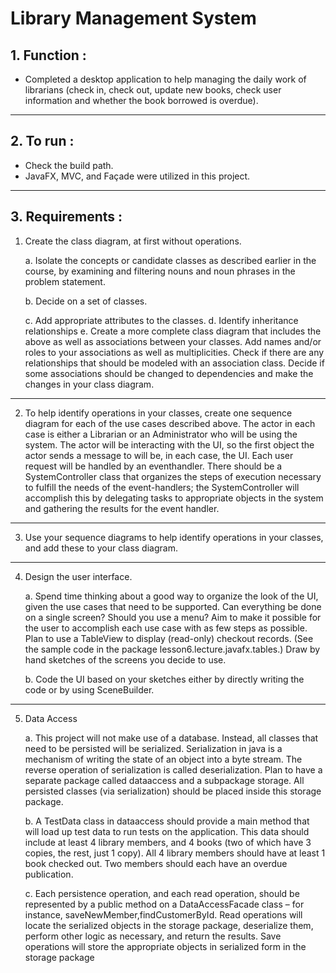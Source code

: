 # Library Management System

## 1. Function	:

* Completed a desktop application to help managing the daily work of librarians (check in, check out, update new books, check user information and whether the book borrowed is overdue). 

---

## 2. To run	:
* Check the build path. 
* JavaFX, MVC, and Façade were utilized in this project.
-----
## 3. Requirements	:
1.  Create the class diagram, at first without operations.

     a. Isolate the concepts or candidate classes as described earlier in the course, by examining and filtering nouns and noun phrases in the problem statement.

     b. Decide on a set of classes.
     
     c. Add appropriate attributes to the classes.
     d. Identify inheritance relationships
     e. Create a more complete class diagram that includes the above as well as associations
between your classes. Add names and/or roles to your associations as well as
multiplicities. Check if there are any relationships that should be modeled with an
association class. Decide if some associations should be changed to dependencies and
make the changes in your class diagram.
--------------------------------------------------------------------------------

2. To help identify operations in your classes, create one sequence diagram for each of the use cases described above. The actor in each case is either a Librarian or an Administrator who will be using the system. The actor will be interacting with the UI, so the first object the actor sends a message to will be, in each case, the UI. Each user request will be handled by an eventhandler. There should be a SystemController class that organizes the steps of execution
necessary to fulfill the needs of the event-handlers; the SystemController will accomplish this by delegating tasks to appropriate objects in the system and gathering the results for the event handler.
----

3. Use your sequence diagrams to help identify operations in your classes, and add these to your  class diagram.
------------------------------------------    
4. Design the user interface. 
     
     a. Spend time thinking about a good way to organize the look of the UI, given the use cases  that need to be supported. Can everything be done on a single screen? Should you use a menu? Aim to make it possible for the user to accomplish each use case with as few  steps as possible. Plan to use a TableView to display (read-only) checkout records. (See the sample code in the package lesson6.lecture.javafx.tables.) Draw  by hand sketches of the screens you decide to use.
    
     b. Code the UI based on your sketches either by directly writing the code or by using
SceneBuilder.
----------------------------------------- 

5. Data Access
     
     a. This project will not make use of a database. Instead, all classes that need to be
persisted will be serialized. Serialization in java is a mechanism of writing the state of an
object into a byte stream. The reverse operation of serialization is called deserialization.
Plan to have a separate package called dataaccess and a subpackage storage. All
persisted classes (via serialization) should be placed inside this storage package.
     
     b. A TestData class in dataaccess should provide a main method that will load up test
data to run tests on the application. This data should include at least 4 library members,
and 4 books (two of which have 3 copies, the rest, just 1 copy). All 4 library members
should have at least 1 book checked out. Two members should each have an overdue
publication.
        
     c. Each persistence operation, and each read operation, should be represented by a public  method on a DataAccessFacade class – for instance, saveNewMember,findCustomerById. Read operations will locate the serialized objects in the storage
package, deserialize them, perform other logic as necessary, and return the results. Save
operations will store the appropriate objects in serialized form in the storage package
